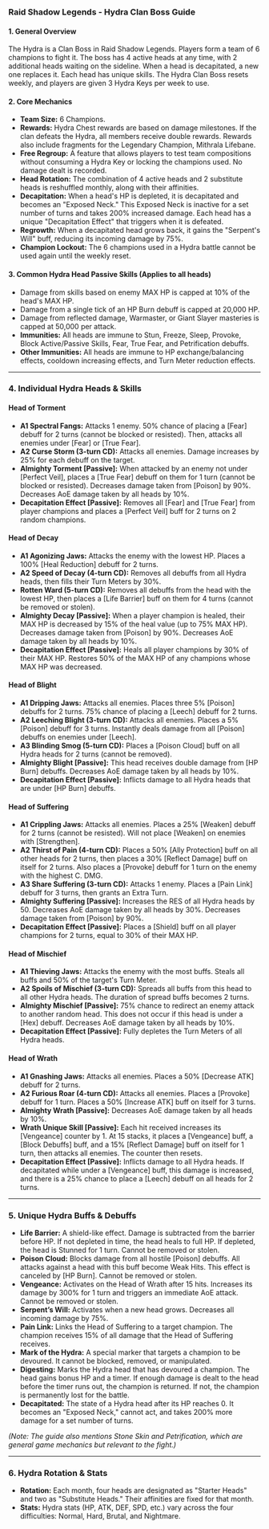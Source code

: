### **Raid Shadow Legends - Hydra Clan Boss Guide**

#### **1. General Overview**

The Hydra is a Clan Boss in Raid Shadow Legends. Players form a team of 6 champions to fight it. The boss has 4 active heads at any time, with 2 additional heads waiting on the sideline. When a head is decapitated, a new one replaces it. Each head has unique skills. The Hydra Clan Boss resets weekly, and players are given 3 Hydra Keys per week to use.

#### **2. Core Mechanics**

*   **Team Size:** 6 Champions.
*   **Rewards:** Hydra Chest rewards are based on damage milestones. If the clan defeats the Hydra, all members receive double rewards. Rewards also include fragments for the Legendary Champion, Mithrala Lifebane.
*   **Free Regroup:** A feature that allows players to test team compositions without consuming a Hydra Key or locking the champions used. No damage dealt is recorded.
*   **Head Rotation:** The combination of 4 active heads and 2 substitute heads is reshuffled monthly, along with their affinities.
*   **Decapitation:** When a head's HP is depleted, it is decapitated and becomes an "Exposed Neck." This Exposed Neck is inactive for a set number of turns and takes 200% increased damage. Each head has a unique "Decapitation Effect" that triggers when it is defeated.
*   **Regrowth:** When a decapitated head grows back, it gains the "Serpent's Will" buff, reducing its incoming damage by 75%.
*   **Champion Lockout:** The 6 champions used in a Hydra battle cannot be used again until the weekly reset.

#### **3. Common Hydra Head Passive Skills (Applies to all heads)**

*   Damage from skills based on enemy MAX HP is capped at 10% of the head's MAX HP.
*   Damage from a single tick of an HP Burn debuff is capped at 20,000 HP.
*   Damage from reflected damage, Warmaster, or Giant Slayer masteries is capped at 50,000 per attack.
*   **Immunities:** All heads are immune to Stun, Freeze, Sleep, Provoke, Block Active/Passive Skills, Fear, True Fear, and Petrification debuffs.
*   **Other Immunities:** All heads are immune to HP exchange/balancing effects, cooldown increasing effects, and Turn Meter reduction effects.

---

### **4. Individual Hydra Heads & Skills**

#### **Head of Torment**
*   **A1 Spectral Fangs:** Attacks 1 enemy. 50% chance of placing a [Fear] debuff for 2 turns (cannot be blocked or resisted). Then, attacks all enemies under [Fear] or [True Fear].
*   **A2 Curse Storm (3-turn CD):** Attacks all enemies. Damage increases by 25% for each debuff on the target.
*   **Almighty Torment [Passive]:** When attacked by an enemy not under [Perfect Veil], places a [True Fear] debuff on them for 1 turn (cannot be blocked or resisted). Decreases damage taken from [Poison] by 90%. Decreases AoE damage taken by all heads by 10%.
*   **Decapitation Effect [Passive]:** Removes all [Fear] and [True Fear] from player champions and places a [Perfect Veil] buff for 2 turns on 2 random champions.

#### **Head of Decay**
*   **A1 Agonizing Jaws:** Attacks the enemy with the lowest HP. Places a 100% [Heal Reduction] debuff for 2 turns.
*   **A2 Speed of Decay (4-turn CD):** Removes all debuffs from all Hydra heads, then fills their Turn Meters by 30%.
*   **Rotten Ward (5-turn CD):** Removes all debuffs from the head with the lowest HP, then places a [Life Barrier] buff on them for 4 turns (cannot be removed or stolen).
*   **Almighty Decay [Passive]:** When a player champion is healed, their MAX HP is decreased by 15% of the heal value (up to 75% MAX HP). Decreases damage taken from [Poison] by 90%. Decreases AoE damage taken by all heads by 10%.
*   **Decapitation Effect [Passive]:** Heals all player champions by 30% of their MAX HP. Restores 50% of the MAX HP of any champions whose MAX HP was decreased.

#### **Head of Blight**
*   **A1 Dripping Jaws:** Attacks all enemies. Places three 5% [Poison] debuffs for 2 turns. 75% chance of placing a [Leech] debuff for 2 turns.
*   **A2 Leeching Blight (3-turn CD):** Attacks all enemies. Places a 5% [Poison] debuff for 3 turns. Instantly deals damage from all [Poison] debuffs on enemies under [Leech].
*   **A3 Blinding Smog (5-turn CD):** Places a [Poison Cloud] buff on all Hydra heads for 2 turns (cannot be removed).
*   **Almighty Blight [Passive]:** This head receives double damage from [HP Burn] debuffs. Decreases AoE damage taken by all heads by 10%.
*   **Decapitation Effect [Passive]:** Inflicts damage to all Hydra heads that are under [HP Burn] debuffs.

#### **Head of Suffering**
*   **A1 Crippling Jaws:** Attacks all enemies. Places a 25% [Weaken] debuff for 2 turns (cannot be resisted). Will not place [Weaken] on enemies with [Strengthen].
*   **A2 Thirst of Pain (4-turn CD):** Places a 50% [Ally Protection] buff on all other heads for 2 turns, then places a 30% [Reflect Damage] buff on itself for 2 turns. Also places a [Provoke] debuff for 1 turn on the enemy with the highest C. DMG.
*   **A3 Share Suffering (3-turn CD):** Attacks 1 enemy. Places a [Pain Link] debuff for 3 turns, then grants an Extra Turn.
*   **Almighty Suffering [Passive]:** Increases the RES of all Hydra heads by 50. Decreases AoE damage taken by all heads by 30%. Decreases damage taken from [Poison] by 90%.
*   **Decapitation Effect [Passive]:** Places a [Shield] buff on all player champions for 2 turns, equal to 30% of their MAX HP.

#### **Head of Mischief**
*   **A1 Thieving Jaws:** Attacks the enemy with the most buffs. Steals all buffs and 50% of the target's Turn Meter.
*   **A2 Spoils of Mischief (3-turn CD):** Spreads all buffs from this head to all other Hydra heads. The duration of spread buffs becomes 2 turns.
*   **Almighty Mischief [Passive]:** 75% chance to redirect an enemy attack to another random head. This does not occur if this head is under a [Hex] debuff. Decreases AoE damage taken by all heads by 10%.
*   **Decapitation Effect [Passive]:** Fully depletes the Turn Meters of all Hydra heads.

#### **Head of Wrath**
*   **A1 Gnashing Jaws:** Attacks all enemies. Places a 50% [Decrease ATK] debuff for 2 turns.
*   **A2 Furious Roar (4-turn CD):** Attacks all enemies. Places a [Provoke] debuff for 1 turn. Places a 50% [Increase ATK] buff on itself for 3 turns.
*   **Almighty Wrath [Passive]:** Decreases AoE damage taken by all heads by 10%.
*   **Wrath Unique Skill [Passive]:** Each hit received increases its [Vengeance] counter by 1. At 15 stacks, it places a [Vengeance] buff, a [Block Debuffs] buff, and a 15% [Reflect Damage] buff on itself for 1 turn, then attacks all enemies. The counter then resets.
*   **Decapitation Effect [Passive]:** Inflicts damage to all Hydra heads. If decapitated while under a [Vengeance] buff, this damage is increased, and there is a 25% chance to place a [Leech] debuff on all heads for 2 turns.

---

### **5. Unique Hydra Buffs & Debuffs**

*   **Life Barrier:** A shield-like effect. Damage is subtracted from the barrier before HP. If not depleted in time, the head heals to full HP. If depleted, the head is Stunned for 1 turn. Cannot be removed or stolen.
*   **Poison Cloud:** Blocks damage from all hostile [Poison] debuffs. All attacks against a head with this buff become Weak Hits. This effect is canceled by [HP Burn]. Cannot be removed or stolen.
*   **Vengeance:** Activates on the Head of Wrath after 15 hits. Increases its damage by 300% for 1 turn and triggers an immediate AoE attack. Cannot be removed or stolen.
*   **Serpent’s Will:** Activates when a new head grows. Decreases all incoming damage by 75%.
*   **Pain Link:** Links the Head of Suffering to a target champion. The champion receives 15% of all damage that the Head of Suffering receives.
*   **Mark of the Hydra:** A special marker that targets a champion to be devoured. It cannot be blocked, removed, or manipulated.
*   **Digesting:** Marks the Hydra head that has devoured a champion. The head gains bonus HP and a timer. If enough damage is dealt to the head before the timer runs out, the champion is returned. If not, the champion is permanently lost for the battle.
*   **Decapitated:** The state of a Hydra head after its HP reaches 0. It becomes an "Exposed Neck," cannot act, and takes 200% more damage for a set number of turns.

*(Note: The guide also mentions Stone Skin and Petrification, which are general game mechanics but relevant to the fight.)*

---

### **6. Hydra Rotation & Stats**

*   **Rotation:** Each month, four heads are designated as "Starter Heads" and two as "Substitute Heads." Their affinities are fixed for that month.
*   **Stats:** Hydra stats (HP, ATK, DEF, SPD, etc.) vary across the four difficulties: Normal, Hard, Brutal, and Nightmare.